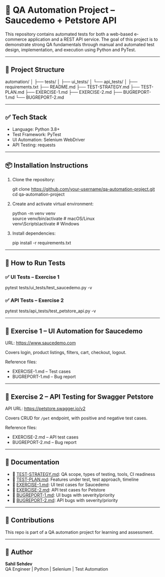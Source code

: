 # 🧪 QA Automation Project – Saucedemo + Petstore API

This repository contains automated tests for both a web-based e-commerce application and a REST API service. The goal of this project is to demonstrate strong QA fundamentals through manual and automated test design, implementation, and execution using Python and PyTest.

---

## 📂 Project Structure

automation/
│
├── tests/
│   ├── ui_tests/
│   └── api_tests/
│
├── requirements.txt
├── README.md
├── TEST-STRATEGY.md
├── TEST-PLAN.md
├── EXERCISE-1.md
├── EXERCISE-2.md
├── BUGREPORT-1.md
└── BUGREPORT-2.md

---

## ✅ Tech Stack

- Language: Python 3.8+
- Test Framework: PyTest
- UI Automation: Selenium WebDriver
- API Testing: requests

---

## 📦 Installation Instructions

1. Clone the repository:

   git clone https://github.com/your-username/qa-automation-project.git  
   cd qa-automation-project

2. Create and activate virtual environment:

   python -m venv venv  
   source venv/bin/activate     # macOS/Linux  
   venv\Scripts\activate        # Windows

3. Install dependencies:

   pip install -r requirements.txt

---

## 🚀 How to Run Tests

### ✅ UI Tests – Exercise 1

   pytest tests/ui_tests/test_saucedemo.py -v

### ✅ API Tests – Exercise 2

   pytest tests/api_tests/test_petstore_api.py -v

---

## 🧪 Exercise 1 – UI Automation for Saucedemo

URL: https://www.saucedemo.com

Covers login, product listings, filters, cart, checkout, logout.

Reference files:
- EXERCISE-1.md – Test cases
- BUGREPORT-1.md – Bug report

---

## 🔗 Exercise 2 – API Testing for Swagger Petstore

API URL: https://petstore.swagger.io/v2

Covers CRUD for `/pet` endpoint, with positive and negative test cases.

Reference files:
- EXERCISE-2.md – API test cases
- BUGREPORT-2.md – Bug report

---

## 📄 Documentation

- 📌 [TEST-STRATEGY.md](./TEST-STRATEGY.md): QA scope, types of testing, tools, CI readiness
- 📌 [TEST-PLAN.md](./TEST-PLAN.md): Features under test, test approach, timeline
- 📌 [EXERCISE-1.md](./EXERCISE-1.md): UI test cases for Saucedemo
- 📌 [EXERCISE-2.md](./EXERCISE-2.md): API test cases for Petstore
- 📌 [BUGREPORT-1.md](./BUGREPORT-1.md): UI bugs with severity/priority
- 📌 [BUGREPORT-2.md](./BUGREPORT-2.md): API bugs with severity/priority

---

## 🤝 Contributions

This repo is part of a QA automation project for learning and assessment.

---

## 👤 Author

**Sahil Sehdev**  
QA Engineer | Python | Selenium | Test Automation


